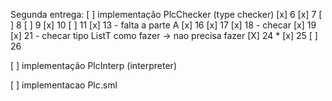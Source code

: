 Segunda entrega:
[ ] implementação PlcChecker (type checker)
[x] 6
[x] 7
[ ] 8
[ ] 9
[x] 10
[ ] 11
[x] 13 - falta a parte A
[x] 16
[x] 17
[x] 18 - checar
[x] 19
[x] 21 - checar tipo ListT como fazer -> nao precisa fazer
[X] 24 \*
[x] 25
[ ] 26

[ ] implementação PlcInterp (interpreter)

[ ] implementacao Plc.sml
